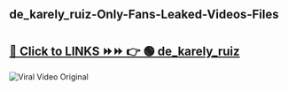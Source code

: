 
 ## de_karely_ruiz-Only-Fans-Leaked-Videos-Files

# <h2><a href="https://mediaupload.pro?de_karely_ruiz">🔗 Click to LINKS ⏩⏩ 👉 🟢 de_karely_ruiz </a></h2>

<a href="https://mediaupload.pro?de_karely_ruiz" rel="nofollow" data-target="animated-image.originalLink"><img src="https://i.ibb.co.com/xMMVF88/686577567.gif" alt="Viral Video Original" style="max-width: 100%; display: inline-block;" data-target="animated-image.originalImage"></a>